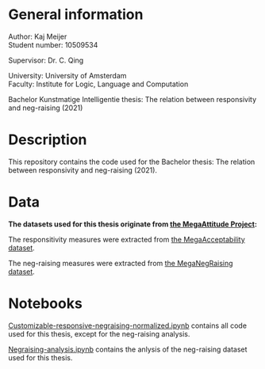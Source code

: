 # General information
Author: Kaj Meijer\
Student number: 10509534

Supervisor: Dr. C. Qing

University: University of Amsterdam\
Faculty: Institute for Logic, Language and Computation


Bachelor Kunstmatige Intelligentie thesis: The relation between responsivity and neg-raising (2021)

# Description
This repository contains the code used for the Bachelor thesis: The relation between responsivity and neg-raising (2021).

# Data
**The datasets used for this thesis originate from [the MegaAttitude Project](http://megaattitude.io/data/):**

The responsitivity measures were extracted from [the MegaAcceptability dataset](http://megaattitude.io/projects/mega-acceptability/).

The neg-raising measures were extracted from [the MegaNegRaising dataset](http://megaattitude.io/projects/mega-negraising/).

# Notebooks
[Customizable-responsive-negraising-normalized.ipynb](https://github.com/Kajzzer/responsivity-negraising-relation/blob/main/Customizable-responsive-negraising-normalized.ipynb) contains all code used for this thesis, except for the neg-raising analysis.

[Negraising-analysis.ipynb](https://github.com/Kajzzer/responsivity-negraising-relation/blob/main/Negraising-analysis.ipynb) contains the anlysis of the neg-raising dataset used for this thesis.
